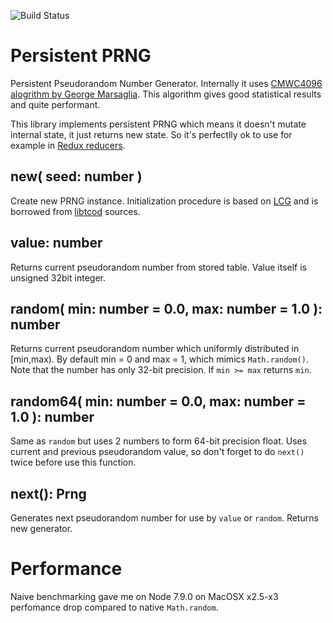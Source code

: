 ![Build Status](https://travis-ci.org/iskolbin/tspersistentprng.svg?branch=master)

Persistent PRNG
===============

Persistent Pseudorandom Number Generator. Internally it uses [CMWC4096 alogrithm
by George Marsaglia](https://en.wikipedia.org/wiki/Multiply-with-carry). This
algorithm gives good statistical results and quite performant. 

This library implements persistent PRNG which means it doesn't mutate internal 
state, it just returns new state. So it's perfectlly ok to use for example 
in [Redux reducers](http://redux.js.org/docs/basics/Reducers.html).

new( seed: number )
-------------------

Create new PRNG instance. Initialization procedure is based on [LCG](
https://en.wikipedia.org/wiki/Linear_congruential_generator) and is borrowed
from [libtcod](http://roguecentral.org/doryen/libtcod/) sources.

value: number
-------------

Returns current pseudorandom number from stored table. Value itself is 
unsigned 32bit integer.

random( min: number = 0.0, max: number = 1.0 ): number
------------------------------------------------------

Returns current pseudorandom number which uniformly distributed in [min,max).
By default min = 0 and max = 1, which mimics `Math.random()`. Note that the
number has only 32-bit precision. If `min >= max` returns `min`.

random64( min: number = 0.0, max: number = 1.0 ): number
------------------------------------------------------

Same as `random` but uses 2 numbers to form 64-bit precision float. Uses current
and previous pseudorandom value, so don't forget to do `next()` twice before
use this function.

next(): Prng
------------

Generates next pseudorandom number for use by `value` or `random`. Returns
new generator.

Performance
===========

Naive benchmarking gave me on Node 7.9.0 on MacOSX x2.5-x3 perfomance drop
compared to native `Math.random`.



